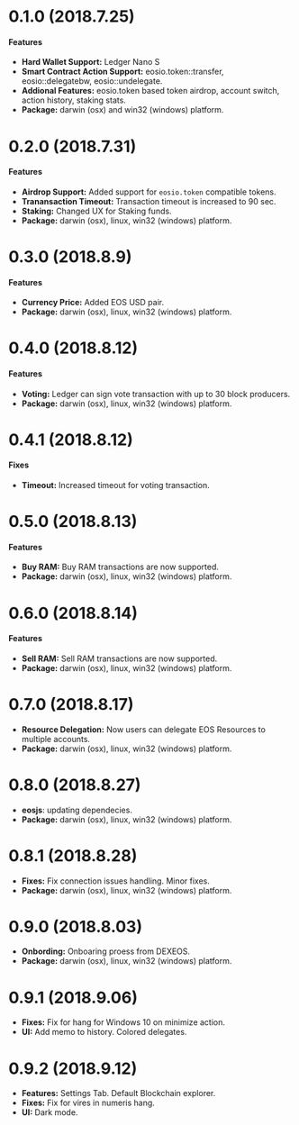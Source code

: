 # 0.1.0 (2018.7.25)

#### Features

- **Hard Wallet Support:** Ledger Nano S
- **Smart Contract Action Support:** eosio.token::transfer, eosio::delegatebw, eosio::undelegate.
- **Addional Features:** eosio.token based token airdrop, account switch, action history, staking stats.
- **Package:** darwin (osx) and win32 (windows) platform.

# 0.2.0 (2018.7.31)

#### Features

- **Airdrop Support:** Added support for `eosio.token` compatible tokens.
- **Tranansaction Timeout:** Transaction timeout is increased to 90 sec.
- **Staking:** Changed UX for Staking funds.
- **Package:** darwin (osx), linux, win32 (windows) platform.

# 0.3.0 (2018.8.9)

#### Features

- **Currency Price:** Added EOS USD pair.
- **Package:** darwin (osx), linux, win32 (windows) platform.

# 0.4.0 (2018.8.12)

#### Features

- **Voting:** Ledger can sign vote transaction with up to 30 block producers.
- **Package:** darwin (osx), linux, win32 (windows) platform.

# 0.4.1 (2018.8.12)

#### Fixes

- **Timeout:** Increased timeout for voting transaction.

# 0.5.0 (2018.8.13)

#### Features

- **Buy RAM:** Buy RAM transactions are now supported.
- **Package:** darwin (osx), linux, win32 (windows) platform.

# 0.6.0 (2018.8.14)

#### Features

- **Sell RAM:** Sell RAM transactions are now supported.
- **Package:** darwin (osx), linux, win32 (windows) platform.

# 0.7.0 (2018.8.17)

- **Resource Delegation:** Now users can delegate EOS Resources to multiple accounts.
- **Package:** darwin (osx), linux, win32 (windows) platform.

# 0.8.0 (2018.8.27)

- **eosjs**: updating dependecies.
- **Package:** darwin (osx), linux, win32 (windows) platform.

# 0.8.1 (2018.8.28)

- **Fixes:** Fix connection issues handling. Minor fixes.
- **Package:** darwin (osx), linux, win32 (windows) platform.

# 0.9.0 (2018.8.03)

- **Onbording:** Onboaring proess from DEXEOS.
- **Package:** darwin (osx), linux, win32 (windows) platform.

# 0.9.1 (2018.9.06)

- **Fixes:** Fix for hang for Windows 10 on minimize action.
- **UI:** Add memo to history. Colored delegates.

# 0.9.2 (2018.9.12)

- **Features:** Settings Tab. Default Blockchain explorer.
- **Fixes:** Fix for vires in numeris hang.
- **UI:** Dark mode.  